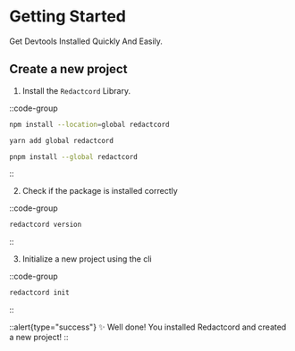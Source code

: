 # Getting Started

Get Devtools Installed Quickly And Easily.

## Create a new project

1. Install the `Redactcord` Library.

::code-group

  ```bash [npm]
  npm install --location=global redactcord
  ```

  ```bash [yarn]
  yarn add global redactcord
  ```

  ```bash [pnpm]
  pnpm install --global redactcord
  ```

::

2. Check if the package is installed correctly

::code-group

```bash [bash]
redactcord version
```

::

3. Initialize a new project using the cli

::code-group

```bash [bash]
redactcord init
```

::

::alert{type="success"}
✨ Well done! You installed Redactcord and created a new project!
::
